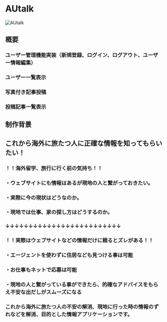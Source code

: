 # AUtalk
![AUtalk](https://user-images.githubusercontent.com/68591263/93962723-69319400-fd96-11ea-9e4e-bc3a66b84e27.png)
## 概要
### ユーザー管理機能実装（新規登録、ログイン、ログアウト、ユーザー情報編集）
### ユーザー一覧表示
### 写真付き記事投稿
### 投稿記事一覧表示

## 制作背景

## これから海外に旅たつ人に正確な情報を知ってもらいたい！

### ！！海外留学、旅行に行く前の気持ち！！
### ・ウェブサイトにも情報はあるが現地の人と繋がっておきたい。
### ・実際に今の現状はどうなのか。
### ・現地では仕事、家の探し方はどうするのか。

### ↓↓↓↓↓↓↓↓↓↓↓↓↓↓↓↓↓↓↓↓↓↓↓↓↓

### ！！実際はウェブサイトなどの情報だけに頼るとズレがある！！
### ・エージェントを使わずに住居なども見つける事は可能
### ・お仕事もネットで応募は可能
### ・現地の人と繋がっている事ができたら、的確なアドバイスをもらえ不安な出だしがスムーズになる

### これから海外に旅たつ人の不安の解消、現地に行った時の情報のずれなどを解消、目的とした情報アプリケーションです。

